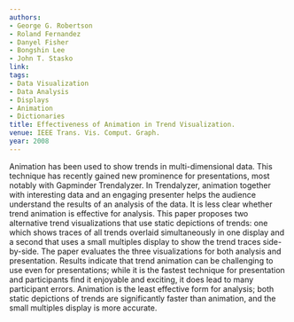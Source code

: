 ```yaml
---
authors:
- George G. Robertson
- Roland Fernandez
- Danyel Fisher
- Bongshin Lee
- John T. Stasko
link:
tags:
- Data Visualization
- Data Analysis
- Displays
- Animation
- Dictionaries
title: Effectiveness of Animation in Trend Visualization.
venue: IEEE Trans. Vis. Comput. Graph.
year: 2008
---
```

Animation has been used to show trends in multi-dimensional data. This technique has recently gained new prominence for presentations, most notably with Gapminder Trendalyzer. In Trendalyzer, animation together with interesting data and an engaging presenter helps the audience understand the results of an analysis of the data. It is less clear whether trend animation is effective for analysis. This paper proposes two alternative trend visualizations that use static depictions of trends: one which shows traces of all trends overlaid simultaneously in one display and a second that uses a small multiples display to show the trend traces side-by-side. The paper evaluates the three visualizations for both analysis and presentation. Results indicate that trend animation can be challenging to use even for presentations; while it is the fastest technique for presentation and participants find it enjoyable and exciting, it does lead to many participant errors. Animation is the least effective form for analysis; both static depictions of trends are significantly faster than animation, and the small multiples display is more accurate.